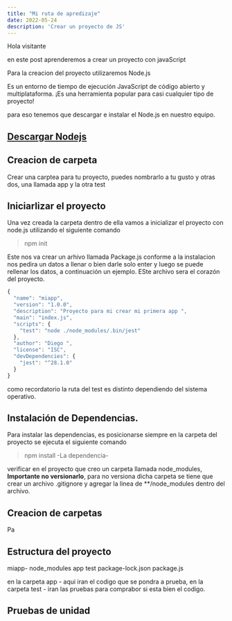 ```yaml
---
title: "Mi ruta de apredizaje"
date: 2022-05-24
description: 'Crear un proyecto de JS'
---
```

 
 Hola visitante
 
 en este post aprenderemos a crear un proyecto con javaScript
 
 Para la creacion del proyecto utilizaremos Node.js
 
 Es un entorno de tiempo de ejecución JavaScript de código abierto y multiplataforma. 
 ¡Es una herramienta popular para casi cualquier tipo de proyecto!
 
 para eso tenemos que descargar e instalar el Node.js en nuestro equipo. 
 
 [Descargar Nodejs](https://nodejs.dev/download "DescargarNodejs")
-----------

##  Creacion de carpeta 
 
Crear una carptea para tu proyecto, puedes nombrarlo a tu gusto y otras dos, una llamada app y la otra test



##  Iniciarlizar el proyecto

Una vez creada la carpeta dentro de ella vamos a inicializar el proyecto con node.js utilizando el siguiente comando

>   npm init

Este nos va crear un arhivo llamada Package.js conforme a la instalacion nos pedira un datos a llenar o bien darle solo
enter y luego se puede rellenar los datos, a continuación un ejemplo. ESte archivo sera el corazón del proyecto.

```javascript
{
  "name": "miapp",
  "version": "1.0.0",
  "description": "Proyecto para mi crear mi primera app ",
  "main": "index.js",
  "scripts": {
    "test": "node ./node_modules/.bin/jest" 
  },
  "author": "Diego ",
  "license": "ISC",
  "devDependencies": {
    "jest": "^28.1.0"
  }
}

```
como recordatorio la ruta del test es distinto dependiendo del sistema operativo.

## Instalación de Dependencias.
Para instalar las dependencias, es posicionarse siempre en la carpeta del proyecto se ejecuta el siguiente comando

>   npm install  -La dependencia-

verificar en el proyecto que creo un carpeta llamada node_modules, **Importante no versionarlo**, para no versiona dicha carpeta se tiene que crear 
un archivo .gitignore y agregar la linea de **/node_modules dentro del archivo.

        
##  Creacion de carpetas 

Pa

##  Estructura del proyecto

miapp-
      node_modules
      app
      test
      package-lock.json
      package.js
 
en la carpeta app - aqui iran el codigo que se pondra a prueba, en la carpeta test - iran las pruebas para comprabor si esta bien el codigo. 

##  Pruebas de unidad
